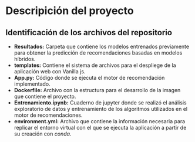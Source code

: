 # Descripición del proyecto

## Identificación de los archivos del repositorio
* **Resultados:** Carpeta que contiene los modelos entrenados previamente para obtener la predicción de recomendaciones basadas en modelos híbridos.
* **templates:** Contiene el sistema de archivos para el despliege de la aplicación web con Vanilla js.
* **App.py:** Código donde se ejecuta el motor de recomendación implementado.
* **Dockerfile:** Archivo con la estructura para el desarrollo de la imagen que contiene el proyecto.
* **Entrenamiento.ipynb:** Cuaderno de jupyter donde se realizó el análisis exploratorio de datos y entrenamiento de los algoritmos utilizados en el motor de recomendaciones.
* **environment.yml:** Archivo que contiene la información necesaria para replicar el entorno virtual con el que se ejecuta la aplicación a partir de su creación con _conda_.
